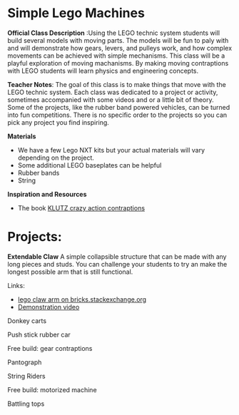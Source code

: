 # Simple Lego Machines

**Official Class Description** :Using the LEGO technic system students will build several models with moving parts. The models will be fun to paly with and will demonstrate how gears, levers, and pulleys work, and how complex movements can be achieved with simple mechanisms.
This class will be a playful exploration of moving machanisms. By making moving contraptions with LEGO students will learn physics and engineering concepts.

**Teacher Notes**: The goal of this class is to make things that move with the LEGO technic system. Each class was dedicated to a project or activity, sometimes accompanied with some videos and or a little bit of theory. Some of the projects, like the rubber band powered vehicles, can be turned into fun competitions. There is no specific order to the projects so you can pick any project you find inspiring.

**Materials**

* We have a few Lego NXT kits but your actual materials will vary depending on the project.
* Some additional LEGO baseplates can be helpful
* Rubber bands
* String

**Inspiration and Resources**

* The book [KLUTZ crazy action contraptions](https://www.amazon.com/Klutz-Crazy-Action-Contraptions-Craft/dp/1591747694/ref=lp_2594924011_1_9?srs=2594924011&ie=UTF8&qid=1491352025&sr=8-9) 



# Projects:

**Extendable Claw**
A simple collapsible structure that can be made with any long pieces and studs. You can challenge your students to try an make the longest possible arm that is still functional. 

Links:
* [lego claw arm on bricks.stackexchange.org](http://bricks.stackexchange.com/questions/1869/how-to-make-a-lego-claw-arm/1871#1871)
* [Demonstration video](https://youtu.be/P4teCuW-KfE)

Donkey carts

Push stick rubber car

Free build: gear contraptions

Pantograph

String Riders

Free build: motorized machine

Battling tops

